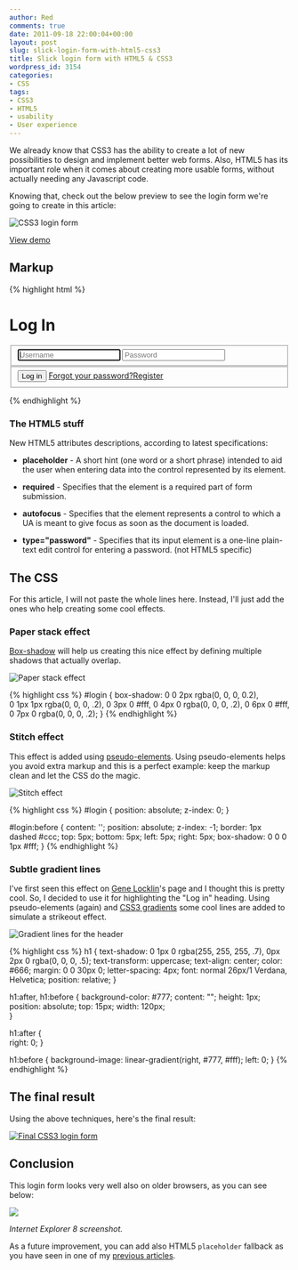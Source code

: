 ```yaml
---
author: Red
comments: true
date: 2011-09-18 22:00:04+00:00
layout: post
slug: slick-login-form-with-html5-css3
title: Slick login form with HTML5 & CSS3
wordpress_id: 3154
categories:
- CSS
tags:
- CSS3
- HTML5
- usability
- User experience
---
```


We already know that CSS3 has the ability to create a lot of new possibilities to design and implement better web forms. Also, HTML5 has its important role when it comes about creating more usable forms, without actually needing any Javascript code.

Knowing that, check out the below preview to see the login form we're going to create in this article:

![CSS3 login form](http://www.red-team-design.com/wp-content/uploads/2011/09/login-form.png)

<!-- more -->

[View demo](http://www.red-team-design.com/wp-content/uploads/2011/09/slick-login-form-with-html5-css3-demo.html)

## Markup

{% highlight html %}
<form id="login">
    <h1>Log In</h1>
    <fieldset id="inputs">
        <input id="username" type="text" placeholder="Username" autofocus required>   
        <input id="password" type="password" placeholder="Password" required>
    </fieldset>
    <fieldset id="actions">
        <input type="submit" id="submit" value="Log in">
        <a href="">Forgot your password?</a><a href="">Register</a>
    </fieldset>
</form>
{% endhighlight %}


### The HTML5 stuff

New HTML5 attributes descriptions, according to latest specifications:

  * **placeholder** - A short hint (one word or a short phrase) intended to aid the user when entering data into the control represented by its element.

  * **required** - Specifies that the element is a required part of form submission.

  * **autofocus** - Specifies that the element represents a control to which a UA is meant to give focus as soon as the document is loaded.

  * **type="password"** - Specifies that its input element is a one-line plain-text edit control for entering a password. (not HTML5 specific)


## The CSS

For this article, I will not paste the whole lines here. Instead, I'll just add  the ones who help creating  some cool effects.

### Paper stack effect

[Box-shadow](/how-to-create-slick-effects-with-css3-box-shadow) will help us creating this nice effect by defining multiple shadows that actually overlap.

![Paper stack effect](http://www.red-team-design.com/wp-content/uploads/2011/09/paper-stack-effect.png)

{% highlight css %}
#login {
    box-shadow: 0 0 2px rgba(0, 0, 0, 0.2),  
                0 1px 1px rgba(0, 0, 0, .2),
                0 3px 0 #fff,
                0 4px 0 rgba(0, 0, 0, .2),
                0 6px 0 #fff,  
                0 7px 0 rgba(0, 0, 0, .2);
}
{% endhighlight %}

### Stitch effect

This effect is added using [pseudo-elements](/before-after-pseudo-elements). Using pseudo-elements helps you avoid extra markup and this is a perfect example: keep the markup clean and let the CSS do the magic.

![Stitch effect](http://www.red-team-design.com/wp-content/uploads/2011/09/stitch-effect.png)

{% highlight css %}
#login {
    position: absolute;
    z-index: 0;
}

#login:before {
    content: '';
    position: absolute;
    z-index: -1;
    border: 1px dashed #ccc;
    top: 5px;
    bottom: 5px;
    left: 5px;
    right: 5px;
    box-shadow: 0 0 0 1px #fff;
}
{% endhighlight %}

### Subtle gradient lines

I've first seen this effect on [Gene Locklin](http://playground.genelocklin.com/gradient-hr/)'s page and I thought this is pretty cool. So, I decided to use it for highlighting the "Log in" heading. Using pseudo-elements (again) and [CSS3 gradients](/css-gradients-quick-tutorial) some cool lines are added to simulate a strikeout effect.

![Gradient lines for the header](http://www.red-team-design.com/wp-content/uploads/2011/09/heading-gradient-lines.png)

{% highlight css %}
h1 {
    text-shadow: 0 1px 0 rgba(255, 255, 255, .7), 0px 2px 0 rgba(0, 0, 0, .5);
    text-transform: uppercase;
    text-align: center;
    color: #666;
    margin: 0 0 30px 0;
    letter-spacing: 4px;
    font: normal 26px/1 Verdana, Helvetica;
    position: relative;
}

h1:after, 
h1:before {
    background-color: #777;
    content: "";
    height: 1px;
    position: absolute;
    top: 15px;
    width: 120px;   
}

h1:after {      
    right: 0;
}

h1:before {
    background-image: linear-gradient(right, #777, #fff);
    left: 0;
}
{% endhighlight %}

## The final result
Using the above techniques, here's the final result:

[![Final CSS3 login form](http://www.red-team-design.com/wp-content/uploads/2011/09/login-form-final-result.png)](http://www.red-team-design.com/wp-content/uploads/2011/09/slick-login-form-with-html5-css3-demo.html)


## Conclusion

This login form looks very well also on older browsers, as you can see below:

![](http://www.red-team-design.com/wp-content/uploads/2011/09/login-form-final-result-ie8.png)

_Internet Explorer 8 screenshot._

As a future improvement, you can add also HTML5 `placeholder` fallback as you have seen in one of my [previous articles](/how-to-create-a-cool-and-usable-css3-search-box).